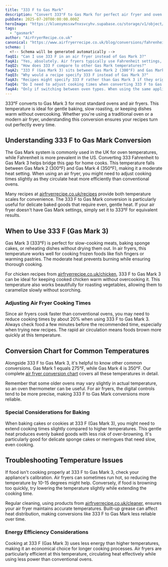 ```yaml
---
title: "333 F to Gas Mark"
description: "Convert 333°F to Gas Mark for perfect air fryer and oven cooking. Includes UK conversions, baking tips, and temperature guides."
pubDate: 2025-07-20T00:00:00.000Z
heroImage: "https://klueoymssxwfnxsvcyhv.supabase.co/storage/v1/object/public/Shmucket/333-f-to-gas-mark.png"
tags:
  - "gasmark"
author: "AirFryerRecipe.co.uk"
canonical: "https://www.airfryerrecipe.co.uk/blog/conversions/fahrenheit-to-gas-mark/333-f-to-gas-mark"
schema: |
  <!-- Schema will be generated automatically -->
faqQ1: "Can I use 333 F in an air fryer instead of Gas Mark 3?"
faqA1: "Yes, absolutely. Air fryers typically use Fahrenheit settings, so 333 F is the direct equivalent of Gas Mark 3. The results will be identical, though cooking times may be slightly shorter in an air fryer due to its efficient heat circulation."
faqQ2: "How does 333 F compare to other Gas Mark temperatures?"
faqA2: "333 F (Gas Mark 3) sits between Gas Mark 2 (300°F) and Gas Mark 4 (350°F). It's a moderate oven temperature ideal for gentle cooking. Gas Mark 1 is 275°F, while Gas Mark 5 is 375°F, so 333 F is right in the middle of these common baking temperatures."
faqQ3: "Why would a recipe specify 333 F instead of Gas Mark 3?"
faqA3: "Recipes might specify 333 F rather than Gas Mark 3 if they originate from countries that primarily use Fahrenheit. Some modern appliances, especially air fryers, also default to Fahrenheit scales. The temperatures are identical - it's just different measurement systems."
faqQ4: "Do I need to adjust cooking times when converting 333 F to Gas Mark 3?"
faqA4: "Only if switching between oven types. When using the same appliance, no time adjustment is needed as the temperature is identical. However, air fryers cook faster than conventional ovens, so regardless of using 333 F or Gas Mark 3, you'll typically reduce cooking times by about 20% in an air fryer."
---
```

<p>333°F converts to Gas Mark 3 for most standard ovens and air fryers. This temperature is ideal for gentle baking, slow roasting, or keeping dishes warm without overcooking. Whether you're using a traditional oven or a modern air fryer, understanding this conversion ensures your recipes turn out perfectly every time.</p>

<h2>Understanding 333 F to Gas Mark Conversion</h2>
<p>The Gas Mark system is commonly used in the UK for oven temperatures, while Fahrenheit is more prevalent in the US. Converting 333 Fahrenheit to Gas Mark 3 helps bridge this gap for home cooks. This temperature falls between Gas Mark 2 (300°F) and Gas Mark 4 (350°F), making it a moderate heat setting. When using an air fryer, you might need to adjust cooking times slightly as they circulate heat more efficiently than conventional ovens.</p>
<p>Many recipes at <a href=https://www.airfryerrecipe.co.uk/recipes>airfryerrecipe.co.uk/recipes</a> provide both temperature scales for convenience. The 333 F to Gas Mark conversion is particularly useful for delicate baked goods that require even, gentle heat. If your air fryer doesn't have Gas Mark settings, simply set it to 333°F for equivalent results.</p>

<h2>When to Use 333 F (Gas Mark 3)</h2>
<p>Gas Mark 3 (333°F) is perfect for slow-cooking meats, baking sponge cakes, or reheating dishes without drying them out. In air fryers, this temperature works well for cooking frozen foods like fish fingers or warming pastries. The moderate heat prevents burning while ensuring thorough cooking.</p>
<p>For chicken recipes from <a href=https://www.airfryerrecipe.co.uk/recipe-category/chicken>airfryerrecipe.co.uk/chicken</a>, 333 F to Gas Mark 3 can be ideal for keeping cooked chicken warm without overcooking it. This temperature also works beautifully for roasting vegetables, allowing them to caramelize slowly without scorching.</p>

<h3>Adjusting Air Fryer Cooking Times</h3>
<p>Since air fryers cook faster than conventional ovens, you may need to reduce cooking times by about 20% when using 333 F to Gas Mark 3. Always check food a few minutes before the recommended time, especially when trying new recipes. The rapid air circulation means foods brown more quickly at this temperature.</p>

<h2>Conversion Chart for Common Temperatures</h2>
<p>Alongside 333 F to Gas Mark 3, it's helpful to know other common conversions. Gas Mark 1 equals 275°F, while Gas Mark 4 is 350°F. Our complete <a href=https://www.airfryerrecipe.co.uk/air-fryer-conversion-chart>air fryer conversion chart</a> covers all these temperatures in detail.</p>
<p>Remember that some older ovens may vary slightly in actual temperature, so an oven thermometer can be useful. For air fryers, the digital controls tend to be more precise, making 333 F to Gas Mark conversions more reliable.</p>

<h3>Special Considerations for Baking</h3>
<p>When baking cakes or cookies at 333 F (Gas Mark 3), you might need to extend cooking times slightly compared to higher temperatures. This gentle heat produces evenly baked goods with less risk of over-browning. It's particularly good for delicate sponge cakes or meringues that need slow, even cooking.</p>

<h2>Troubleshooting Temperature Issues</h2>
<p>If food isn't cooking properly at 333 F to Gas Mark 3, check your appliance's calibration. Air fryers can sometimes run hot, so reducing the temperature by 10-15 degrees might help. Conversely, if food is browning too quickly, try lowering the temperature slightly while extending the cooking time.</p>
<p>Regular cleaning, using products from <a href=https://www.airfryerrecipe.co.uk/air-fryer-cleaner>airfryerrecipe.co.uk/cleaner</a>, ensures your air fryer maintains accurate temperatures. Built-up grease can affect heat distribution, making conversions like 333 F to Gas Mark less reliable over time.</p>

<h3>Energy Efficiency Considerations</h3>
<p>Cooking at 333 F (Gas Mark 3) uses less energy than higher temperatures, making it an economical choice for longer cooking processes. Air fryers are particularly efficient at this temperature, circulating heat effectively while using less power than conventional ovens.</p>
